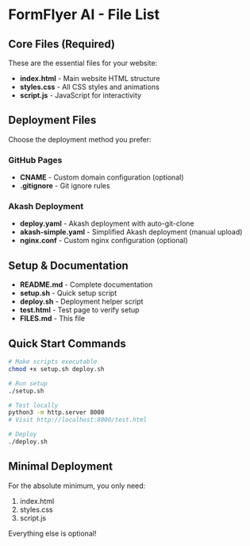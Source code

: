 # FormFlyer AI - File List

## Core Files (Required)
These are the essential files for your website:

- **index.html** - Main website HTML structure
- **styles.css** - All CSS styles and animations  
- **script.js** - JavaScript for interactivity

## Deployment Files
Choose the deployment method you prefer:

### GitHub Pages
- **CNAME** - Custom domain configuration (optional)
- **.gitignore** - Git ignore rules

### Akash Deployment
- **deploy.yaml** - Akash deployment with auto-git-clone
- **akash-simple.yaml** - Simplified Akash deployment (manual upload)
- **nginx.conf** - Custom nginx configuration (optional)

## Setup & Documentation
- **README.md** - Complete documentation
- **setup.sh** - Quick setup script
- **deploy.sh** - Deployment helper script
- **test.html** - Test page to verify setup
- **FILES.md** - This file

## Quick Start Commands

```bash
# Make scripts executable
chmod +x setup.sh deploy.sh

# Run setup
./setup.sh

# Test locally
python3 -m http.server 8000
# Visit http://localhost:8000/test.html

# Deploy
./deploy.sh
```

## Minimal Deployment
For the absolute minimum, you only need:
1. index.html
2. styles.css  
3. script.js

Everything else is optional!